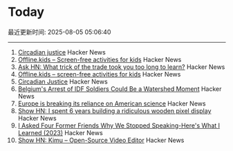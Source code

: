 # Today

最近更新时间: 2025-08-05 05:06:40

--- 
1. [Circadian justice](https://eprints.lse.ac.uk/112431/) Hacker News
2. [Offline.kids – Screen-free activities for kids](https://offline.kids/) Hacker News
3. [Ask HN: What trick of the trade took you too long to learn?](https://news.ycombinator.com/item?id=44789068) Hacker News
4. [Offline.kids – screen-free activities for kids](https://offline.kids/) Hacker News
5. [Circadian Justice](https://eprints.lse.ac.uk/112431/) Hacker News
6. [Belgium's Arrest of IDF Soldiers Could Be a Watershed Moment](https://jacobin.com/2025/08/belgium-israeli-soldiers-arrest-gaza) Hacker News
7. [Europe is breaking its reliance on American science](https://www.reuters.com/sustainability/climate-energy/europe-is-breaking-its-reliance-american-science-2025-08-01/) Hacker News
8. [Show HN: I spent 6 years building a ridiculous wooden pixel display](https://benholmen.com/blog/kilopixel/) Hacker News
9. [I Asked Four Former Friends Why We Stopped Speaking-Here's What I Learned (2023)](https://www.vogue.com/article/reconnecting-with-ex-friends) Hacker News
10. [Show HN: Kimu – Open-Source Video Editor](https://www.trykimu.com/) Hacker News
